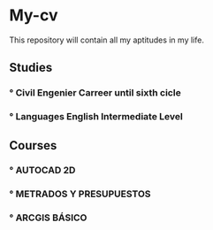 # My-cv
This repository will contain all my aptitudes in my life.
## Studies
### ° Civil Engenier Carreer until sixth cicle
### ° Languages English Intermediate Level
## Courses
### ° AUTOCAD 2D
### ° METRADOS Y PRESUPUESTOS
### ° ARCGIS BÁSICO
